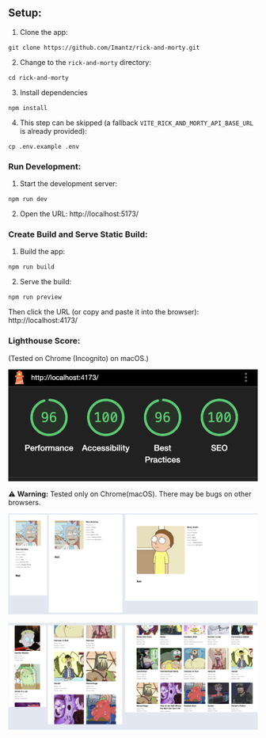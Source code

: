 ## Setup:

1. Clone the app:
```
git clone https://github.com/Imantz/rick-and-morty.git
```

2. Change to the `rick-and-morty` directory:

```
cd rick-and-morty
```

3. Install dependencies

```
npm install
```

4. This step can be skipped (a fallback `VITE_RICK_AND_MORTY_API_BASE_URL` is already provided):

``` 
cp .env.example .env
```

### Run Development:

1. Start the development server:
```
npm run dev
```

2. Open the URL: http://localhost:5173/

### Create Build and Serve Static Build:

1. Build the app:
```
npm run build
```

2. Serve the build:
```
npm run preview
```

Then click the URL (or copy and paste it into the browser): http://localhost:4173/


### Lighthouse Score:
(Tested on Chrome (Incognito) on macOS.)

![alt text](readme/image.png)




⚠️ **Warning:** Tested only on Chrome(macOS). There may be bugs on other browsers.

![alt text](readme/image-1.png)

![alt text](readme/image-2.png)